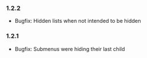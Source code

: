 ### 1.2.2
* Bugfix: Hidden lists when not intended to be hidden

### 1.2.1 
* Bugfix: Submenus were hiding their last child